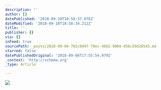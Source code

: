 ```yaml
---
description: ''
author: []
datePublished: '2018-09-10T18:58:37.076Z'
dateModified: '2018-09-10T18:58:34.212Z'
title: ''
publisher: {}
via: {}
inFeed: true
sourcePath: _posts/2018-09-06-762c0497-79ec-4662-9004-d56c59d28543.md
starred: false
datePublishedOriginal: '2018-09-06T17:55:54.979Z'
_context: 'http://schema.org'
_type: Article

---
```

![](https://the-grid-user-content.s3-us-west-2.amazonaws.com/07da698f-a454-4bb3-aa5f-8957d881b1f4.jpg)